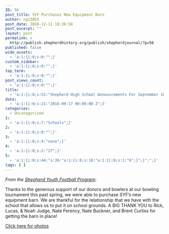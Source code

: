 ```yaml
---
ID: 56
post_title: SYF Purchases New Equipment Barn
author: ng23055
post_date: 2016-12-11 18:26:58
post_excerpt: ""
layout: post
permalink: >
  http://publish.shepherdhistory.org/publish/shepherdjournal/?p=56
published: false
wide_assets:
  - 'a:1:{i:0;s:0:"";}'
custom_sidebar:
  - 'a:1:{i:0;s:0:"";}'
top_term:
  - 'a:1:{i:0;s:0:"";}'
post_views_count:
  - 'a:1:{i:0;s:0:"";}'
title:
  - 'a:1:{i:0;s:51:"Shepherd High School Announcements For September 16";}'
date:
  - 'a:1:{i:0;s:21:"2016-09-17 00:00:00 Z";}'
categories:
  - Uncategorized
1:
  - 'a:1:{i:0;s:7:"Schools";}'
2:
  - 'a:1:{i:0;s:0:"";}'
3:
  - 'a:1:{i:0;s:4:"none";}'
4:
  - 'a:1:{i:0;s:2:"27";}'
5:
  - 'a:1:{i:0;s:44:"s:36:"a:1:{i:0;s:18:"a:1:{i:0;s:1:"6";}";}";";}'
tags: [ ]
---
```

<p class="c5"><em>From the <a class="c2" href="https://www.google.com/url?q=https://www.facebook.com/Shepherdyouthfootball/photos/a.1256944597683555.1073741842.287401244637900/1256952601016088/?type%3D3&amp;sa=D&amp;ust=1470959529649000&amp;usg=AFQjCNE-5MMPEUT-r2AAQ3HLTokqs-6fBA">Shepherd Youth Football Program</a>:</em></p>

Thanks to the generous support of our donors and bowlers at our bowling tournament this past spring, we were able to purchase SYF’s new equipment barn. We are thankful for the relationship that we have with the school that allows us to put it on school grounds. A BIG THANK YOU to Rick, Lucas, &amp; Noah Judge, Nate Ferency, Nate Buckner, and Brent Curtiss for getting the barn in place!

<a class="c2" href="https://www.google.com/url?q=https://www.facebook.com/Shepherdyouthfootball/photos/?tab%3Dalbum%26album_id%3D1256944597683555&amp;sa=D&amp;ust=1470959529651000&amp;usg=AFQjCNGobDn6UENlKd_DBFwakojiRU9Hig">Click here for photos</a>
